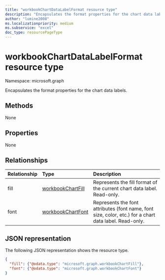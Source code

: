 ```yaml
---
title: "workbookChartDataLabelFormat resource type"
description: "Encapsulates the format properties for the chart data labels."
author: "lumine2008"
ms.localizationpriority: medium
ms.subservice: "excel"
doc_type: resourcePageType
---
```


# workbookChartDataLabelFormat resource type

Namespace: microsoft.graph

Encapsulates the format properties for the chart data labels.


## Methods
None

## Properties
None

## Relationships
| Relationship | Type	|Description|
|:---------------|:--------|:----------|
|fill|[workbookChartFill](workbookchartfill.md)|Represents the fill format of the current chart data label. Read-only.|
|font|[workbookChartFont](workbookchartfont.md)|Represents the font attributes (font name, font size, color, etc.) for a chart data label. Read-only.|


## JSON representation

The following JSON representation shows the resource type.

<!--{
  "blockType": "resource",
  "optionalProperties": [],
  "baseType": "microsoft.graph.entity",
  "@odata.type": "microsoft.graph.workbookChartDataLabelFormat"
}-->

```json
{
  "fill": {"@odata.type": "microsoft.graph.workbookChartFill"},
  "font": {"@odata.type": "microsoft.graph.workbookChartFont"}
}
```


<!-- uuid: 8fcb5dbc-d5aa-4681-8e31-b001d5168d79
2015-10-25 14:57:30 UTC -->
<!-- {
  "type": "#page.annotation",
  "description": "ChartDataLabelFormat resource",
  "keywords": "",
  "section": "documentation",
  "tocPath": ""
}-->

